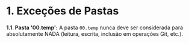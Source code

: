 # 1. Exceções de Pastas

**1.1. Pasta '00.temp':** A pasta `00.temp` nunca deve ser considerada para absolutamente NADA (leitura, escrita, inclusão em operações Git, etc.).